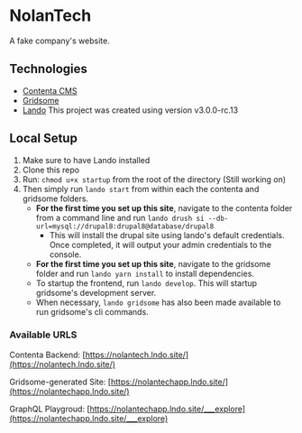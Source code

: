 # NolanTech

A fake company's website.

## Technologies

- [Contenta CMS](https://www.contentacms.org/)
- [Gridsome](https://gridsome.org/)
- [Lando](https://docs.devwithlando.io/) This project was created using version v3.0.0-rc.13

## Local Setup

1. Make sure to have Lando installed
2. Clone this repo
3. Run: `chmod u+x startup` from the root of the directory (Still working on)
4. Then simply run `lando start` from within each the contenta and gridsome folders.
    - __For the first time you set up this site__, navigate to the contenta folder from a command line and run `lando drush si --db-url=mysql://drupal8:drupal8@database/drupal8`
      - This will install the drupal site using lando's default credentials. Once completed, it will output your admin credentials to the console.
    - __For the first time you set up this site__, navigate to the gridsome folder and run `lando yarn install` to install dependencies.
    - To startup the frontend, run `lando develop`. This will startup gridsome's development server.
    - When necessary, `lando gridsome` has also been made available to run gridsome's cli commands.

### Available URLS
Contenta Backend: [https://nolantech.lndo.site/](https://nolantech.lndo.site/)

Gridsome-generated Site: [https://nolantechapp.lndo.site/](https://nolantechapp.lndo.site/)

GraphQL Playgroud: [https://nolantechapp.lndo.site/___explore](https://nolantechapp.lndo.site/___explore)
